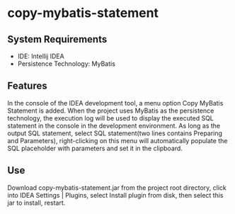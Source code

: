 # copy-mybatis-statement

## System Requirements

* IDE: Intellij IDEA
* Persistence Technology: MyBatis

## Features

In the console of the IDEA development tool, a menu option Copy MyBatis Statement is added. When the project uses MyBatis as the persistence technology, the execution log will be used to display the executed SQL statement in the console in the development environment.
As long as the output SQL statement, select SQL statement(two lines contains Preparing and Parameters), right-clicking on this menu will automatically populate the SQL placeholder with parameters and set it in the clipboard.

## Use

Download copy-mybatis-statement.jar from the project root directory, click into IDEA Settings | Plugins, select
Install plugin from disk, then select this jar to install, restart.
